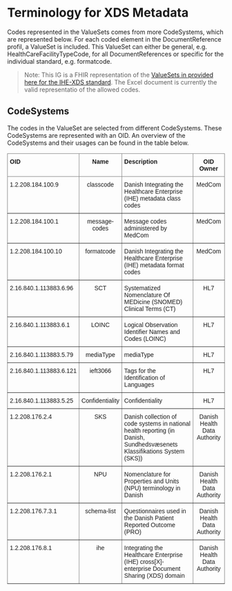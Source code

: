 # Terminology for XDS Metadata
Codes represented in the ValueSets comes from more CodeSystems, which are represented below. For each coded element in the DocumentReference profil, a ValueSet is included. This ValueSet can either be general, e.g. HealthCareFacilityTypeCode, for all DocumentReferences or specific for the individual standard, e.g. formatcode. 

> Note: This IG is a FHIR representation of the [ValueSets in provided here for the IHE-XDS standard](https://svn.medcom.dk/svn/releases/Standarder/IHE/OID/). The Excel document is currently the valid representatio of the allowed codes.

## CodeSystems
The codes in the ValueSet are selected from different CodeSystems. These CodeSystems are represented with an OID. An overview of the CodeSystems and their usages can be found in the table below.

<style type="text/css">
.tg  {border-collapse:collapse;border-spacing:0;}
.tg td{border-color:black;border-style:solid;border-width:1px;font-family:Arial, sans-serif;font-size:14px;
  overflow:hidden;padding:10px 5px;word-break:normal;}
.tg th{border-color:black;border-style:solid;border-width:1px;font-family:Arial, sans-serif;font-size:14px;
  font-weight:normal;overflow:hidden;padding:10px 5px;word-break:normal;}
.tg .tg-c3ow{border-color:inherit;text-align:center;vertical-align:top}
.tg .tg-fymr{border-color:inherit;font-weight:bold;text-align:left;vertical-align:top}
.tg .tg-7btt{border-color:inherit;font-weight:bold;text-align:center;vertical-align:top}
.tg .tg-0pky{border-color:inherit;text-align:left;vertical-align:top}
</style>
<table class="tg">
<thead>
  <tr>
    <th class="tg-fymr">OID</th>
    <th class="tg-7btt">Name</th>
    <th class="tg-fymr">Description</th>
    <th class="tg-7btt">OID Owner</th>
  </tr>
</thead>
<tbody>
  <tr>
    <td class="tg-0pky">1.2.208.184.100.9</td>
    <td class="tg-c3ow">classcode</td>
    <td class="tg-0pky">Danish Integrating the Healthcare Enterprise (IHE) metadata class codes</td>
    <td class="tg-c3ow">MedCom</td>
  </tr>
  <tr>
    <td class="tg-0pky">1.2.208.184.100.1</td>
    <td class="tg-c3ow">message-codes</td>
    <td class="tg-0pky">Message codes administered by MedCom</td>
    <td class="tg-c3ow">MedCom</td>
  </tr>
  <tr>
    <td class="tg-0pky">1.2.208.184.100.10</td>
    <td class="tg-c3ow">formatcode</td>
    <td class="tg-0pky">Danish Integrating the Healthcare Enterprise (IHE) metadata format codes</td>
    <td class="tg-c3ow">MedCom</td>
  </tr>
  <tr>
    <td class="tg-0pky">2.16.840.1.113883.6.96</td>
    <td class="tg-c3ow">SCT</td>
    <td class="tg-0pky">Systematized Nomenclature Of MEDicine (SNOMED) Clinical Terms (CT)</td>
    <td class="tg-c3ow">HL7</td>
  </tr>
  <tr>
    <td class="tg-0pky">2.16.840.1.113883.6.1</td>
    <td class="tg-c3ow">LOINC</td>
    <td class="tg-0pky">Logical Observation Identifier Names and Codes (LOINC)</td>
    <td class="tg-c3ow">HL7</td>
  </tr>
  <tr>
    <td class="tg-0pky">2.16.840.1.113883.5.79</td>
    <td class="tg-c3ow">mediaType</td>
    <td class="tg-0pky">mediaType</td>
    <td class="tg-c3ow">HL7</td>
  </tr>
  <tr>
    <td class="tg-0pky">2.16.840.1.113883.6.121</td>
    <td class="tg-c3ow">ieft3066</td>
    <td class="tg-0pky">Tags for the Identification of Languages</td>
    <td class="tg-c3ow">HL7</td>
  </tr>
  <tr>
    <td class="tg-0pky">2.16.840.1.113883.5.25</td>
    <td class="tg-c3ow">Confidentiality</td>
    <td class="tg-0pky">Confidentiality</td>
    <td class="tg-c3ow">HL7</td>
  </tr>
  <tr>
    <td class="tg-0pky">1.2.208.176.2.4</td>
    <td class="tg-c3ow">SKS</td>
    <td class="tg-0pky">Danish collection of code systems in national health reporting (in Danish, Sundhedsvæsenets Klassifikations System (SKS))</td>
    <td class="tg-c3ow">Danish Health Data Authority</td>
  </tr>
  <tr>
    <td class="tg-0pky">1.2.208.176.2.1</td>
    <td class="tg-c3ow">NPU</td>
    <td class="tg-0pky">Nomenclature for Properties and Units (NPU) terminology in Danish</td>
    <td class="tg-c3ow">Danish Health Data Authority</td>
  </tr>
  <tr>
    <td class="tg-0pky">1.2.208.176.7.3.1</td>
    <td class="tg-c3ow">schema-list</td>
    <td class="tg-0pky">Questionnaires used in the Danish Patient Reported Outcome (PRO)</td>
    <td class="tg-c3ow">Danish Health Data Authority</td>
  </tr>
  <tr>
    <td class="tg-0pky">1.2.208.176.8.1</td>
    <td class="tg-c3ow">ihe</td>
    <td class="tg-0pky">Integrating the Healthcare Enterprise (IHE) cross[X]-enterprise Document Sharing (XDS) domain</td>
    <td class="tg-c3ow">Danish Health Data Authority</td>
  </tr>
</tbody>
</table>

